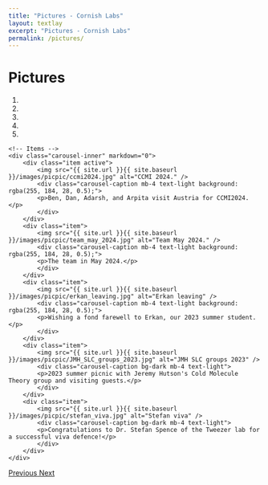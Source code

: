 ```yaml
---
title: "Pictures - Cornish Labs"
layout: textlay
excerpt: "Pictures - Cornish Labs"
permalink: /pictures/
---
```


# Pictures


<div markdown="0" id="carousel" class="carousel slide" data-ride="carousel" data-interval="4000" data-pause="hover" >
    <!-- Menu -->
    <ol class="carousel-indicators">
        <li data-target="#carousel" data-slide-to="0" class="active"></li>
        <li data-target="#carousel" data-slide-to="1"></li>
        <li data-target="#carousel" data-slide-to="2"></li>
        <li data-target="#carousel" data-slide-to="3"></li>
        <li data-target="#carousel" data-slide-to="4"></li>
    </ol>

    <!-- Items -->
    <div class="carousel-inner" markdown="0">
        <div class="item active">
            <img src="{{ site.url }}{{ site.baseurl }}/images/picpic/ccmi2024.jpg" alt="CCMI 2024." />
            <div class="carousel-caption mb-4 text-light background: rgba(255, 184, 28, 0.5);">
            <p>Ben, Dan, Adarsh, and Arpita visit Austria for CCMI2024.</p>
            </div>
        </div>
        <div class="item">
            <img src="{{ site.url }}{{ site.baseurl }}/images/picpic/team_may_2024.jpg" alt="Team May 2024." />
            <div class="carousel-caption mb-4 text-light background: rgba(255, 184, 28, 0.5);">
            <p>The team in May 2024.</p>
            </div>
        </div>
        <div class="item">
            <img src="{{ site.url }}{{ site.baseurl }}/images/picpic/erkan_leaving.jpg" alt="Erkan leaving" />
            <div class="carousel-caption mb-4 text-light background: rgba(255, 184, 28, 0.5);">
            <p>Wishing a fond farewell to Erkan, our 2023 summer student.</p>
            </div>
        </div>
        <div class="item">
            <img src="{{ site.url }}{{ site.baseurl }}/images/picpic/JMH_SLC_groups_2023.jpg" alt="JMH SLC groups 2023" />
            <div class="carousel-caption bg-dark mb-4 text-light">
            <p>2023 summer picnic with Jeremy Hutson's Cold Molecule Theory group and visiting guests.</p>
            </div>
        </div>
        <div class="item">
            <img src="{{ site.url }}{{ site.baseurl }}/images/picpic/stefan_viva.jpg" alt="Stefan viva" />
            <div class="carousel-caption bg-dark mb-4 text-light">
            <p>Congratulations to Dr. Stefan Spence of the Tweezer lab for a successful viva defence!</p>
            </div>
        </div>
    </div>
  <a class="left carousel-control" href="#carousel" role="button" data-slide="prev">
    <span class="glyphicon glyphicon-chevron-left" aria-hidden="true"></span>
    <span class="sr-only">Previous</span>
  </a>
  <a class="right carousel-control" href="#carousel" role="button" data-slide="next">
    <span class="glyphicon glyphicon-chevron-right" aria-hidden="true"></span>
    <span class="sr-only">Next</span>
  </a>
</div>
